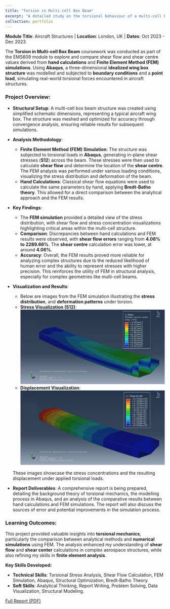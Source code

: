 ```yaml
---
title: "Torsion in Multi-cell Box Beam"
excerpt: "A detailed study on the torsional behaviour of a multi-cell box beam structure, comparing shear flow and shear centre calculations from both hand calculations and FEM analysis using Abaqus.<br/><img src='/images/Displacement_Visualization.jpg' width='300'>"
collection: portfolio
---
```


**Module Title**: Aircraft Structures | **Location**: London, UK | **Dates**: Oct 2023 - Dec 2023

The **Torsion in Multi-cell Box Beam** coursework was conducted as part of the EMS609 module to explore and compare shear flow and shear centre values derived from **hand calculations** and **Finite Element Method (FEM) simulations**. Using **Abaqus**, a three-dimensional **idealized wing box structure** was modelled and subjected to **boundary conditions** and a **point load**, simulating real-world torsional forces encountered in aircraft structures.

### Project Overview:

- **Structural Setup**: A multi-cell box beam structure was created using simplified schematic dimensions, representing a typical aircraft wing box. The structure was meshed and optimized for accuracy through convergence analysis, ensuring reliable results for subsequent simulations.

- **Analysis Methodology**:
    - **Finite Element Method (FEM) Simulation**: The structure was subjected to torsional loads in **Abaqus**, generating in-plane shear stresses (**S12**) across the beam. These stresses were then used to calculate **shear flow** and determine the location of the **shear centre**. The FEM analysis was performed under various loading conditions, visualizing the stress distribution and deformation of the beam.
    - **Hand Calculations**: Classical shear flow equations were used to calculate the same parameters by hand, applying **Bredt-Batho theory**. This allowed for a direct comparison between the analytical approach and the FEM results.

- **Key Findings**:
    - The **FEM simulation** provided a detailed view of the stress distribution, with shear flow and stress concentration visualizations highlighting critical areas within the multi-cell structure.
    - **Comparison**: Discrepancies between hand calculations and FEM results were observed, with **shear flow errors** ranging from **4.08% to 2289.66%**. The **shear centre** calculation error was lower, at around **4.06%**.
    - **Accuracy**: Overall, the FEM results proved more reliable for analyzing complex structures due to the reduced likelihood of human error and the ability to represent stresses with higher precision. This reinforces the utility of FEM in structural analysis, especially for complex geometries like multi-cell beams.

- **Visualization and Results**:
    - Below are images from the FEM simulation illustrating the **stress distribution**, and **deformation patterns** under torsion.
    - **Stress Visualization (S12)**:
      ![Stress Distribution](../images/Stress_Visualization.jpg)
    - **Displacement Visualization**:
      ![Displacement](../images/Displacement_Visualization.jpg)
    
    These images showcase the stress concentrations and the resulting displacement under applied torsional loads.

- **Report Deliverables**: A comprehensive report is being prepared, detailing the background theory of torsional mechanics, the modelling process in Abaqus, and an analysis of the comparative results between hand calculations and FEM simulations. The report will also discuss the sources of error and potential improvements in the simulation process.

### Learning Outcomes:
This project provided valuable insights into **torsional mechanics**, particularly the comparison between analytical methods and **numerical simulations** using FEM. The analysis enhanced my understanding of **shear flow** and **shear center** calculations in complex aerospace structures, while also refining my skills in **finite element analysis**.

**Key Skills Developed:**
- **Technical Skills**: Torsional Stress Analysis, Shear Flow Calculation, FEM Simulation, Abaqus, Structural Optimization, Bredt-Batho Theory.
- **Soft Skills**: Analytical Thinking, Report Writing, Problem Solving, Data Visualization, Structural Modeling.

[Full Report (PDF)](https://Joosty.github.io/files/Torsion_Box_Beam_Analysis_Report.pdf)
